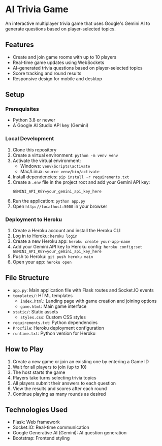 # AI Trivia Game

An interactive multiplayer trivia game that uses Google's Gemini AI to generate questions based on player-selected topics.

## Features

- Create and join game rooms with up to 10 players
- Real-time game updates using WebSockets
- AI-generated trivia questions based on player-selected topics
- Score tracking and round results
- Responsive design for mobile and desktop

## Setup

### Prerequisites

- Python 3.8 or newer
- A Google AI Studio API key (Gemini)

### Local Development

1. Clone this repository
2. Create a virtual environment: `python -m venv venv`
3. Activate the virtual environment:
   - Windows: `venv\Scripts\activate`
   - Mac/Linux: `source venv/bin/activate`
4. Install dependencies: `pip install -r requirements.txt`
5. Create a `.env` file in the project root and add your Gemini API key:
   ```
   GEMINI_API_KEY=your_gemini_api_key_here
   ```
6. Run the application: `python app.py`
7. Open `http://localhost:5000` in your browser

### Deployment to Heroku

1. Create a Heroku account and install the Heroku CLI
2. Log in to Heroku: `heroku login`
3. Create a new Heroku app: `heroku create your-app-name`
4. Add your Gemini API key to Heroku config: `heroku config:set GEMINI_API_KEY=your_gemini_api_key_here`
5. Push to Heroku: `git push heroku main`
6. Open your app: `heroku open`

## File Structure

- `app.py`: Main application file with Flask routes and Socket.IO events
- `templates/`: HTML templates
  - `index.html`: Landing page with game creation and joining options
  - `game.html`: Main game interface
- `static/`: Static assets
  - `styles.css`: Custom CSS styles
- `requirements.txt`: Python dependencies
- `Procfile`: Heroku deployment configuration
- `runtime.txt`: Python version for Heroku

## How to Play

1. Create a new game or join an existing one by entering a Game ID
2. Wait for all players to join (up to 10)
3. The host starts the game
4. Players take turns selecting trivia topics
5. All players submit their answers to each question
6. View the results and scores after each round
7. Continue playing as many rounds as desired

## Technologies Used

- Flask: Web framework
- Socket.IO: Real-time communication
- Google Generative AI (Gemini): AI question generation
- Bootstrap: Frontend styling
